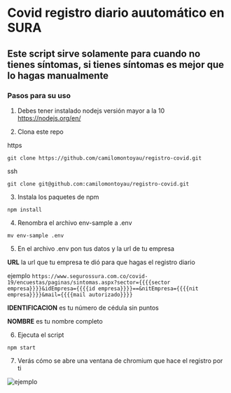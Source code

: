 
# Covid registro diario auutomático en SURA

## Este script sirve solamente para cuando no tienes síntomas, si tienes síntomas es mejor que lo hagas manualmente


### Pasos para su uso

1. Debes tener instalado nodejs versión mayor a la 10 https://nodejs.org/en/

2. Clona este repo 

https

``git clone https://github.com/camilomontoyau/registro-covid.git``


ssh

``git clone git@github.com:camilomontoyau/registro-covid.git``

3. Instala los paquetes de npm

``npm install``

4. Renombra el archivo env-sample a .env

``mv env-sample .env``

5. En el archivo .env pon tus datos y la url de tu empresa

**URL** la url que tu empresa te dió para que hagas el registro diario

ejemplo `https://www.segurossura.com.co/covid-19/encuestas/paginas/sintomas.aspx?sector={{{{sector empresa}}}}&idEmpresa={{{{id empresa}}}}==&nitEmpresa={{{{nit empresa}}}}&mail={{{{mail autorizado}}}}`

**IDENTIFICACION** es tu número de cédula sin puntos

**NOMBRE** es tu nombre completo

6. Ejecuta el script

``npm start``

7. Verás cómo se abre una ventana de chromium que hace el registro por ti

![ejemplo](registro.gif)

